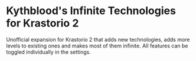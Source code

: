 # Kythblood's Infinite Technologies for Krastorio 2
Unofficial expansion for Krastorio 2 that adds new technologies, adds more levels to existing ones and makes most of them infinite. All features can be toggled individually in the settings.
